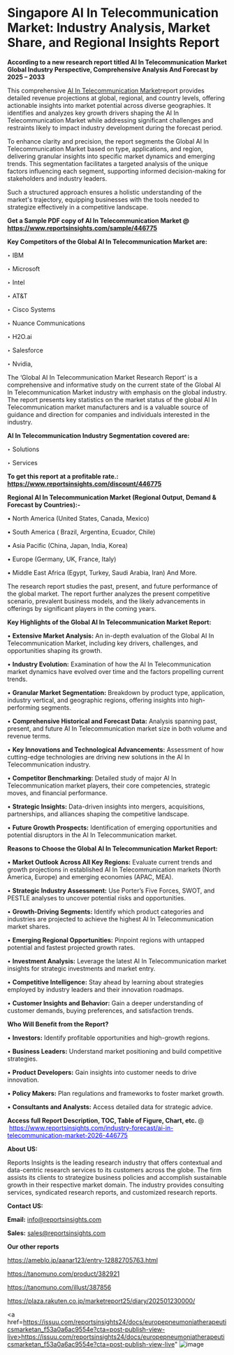 # Singapore AI In Telecommunication Market: Industry Analysis, Market Share, and Regional Insights Report

<strong>According to a new research report titled AI In Telecommunication Market Global Industry Perspective, Comprehensive Analysis And Forecast by 2025 – 2033</strong>

This comprehensive <a href=https://www.reportsinsights.com/sample/446775>AI In Telecommunication Market</a>report provides detailed revenue projections at global, regional, and country levels, offering actionable insights into market potential across diverse geographies. It identifies and analyzes key growth drivers shaping the AI In Telecommunication Market while addressing significant challenges and restraints likely to impact industry development during the forecast period.

To enhance clarity and precision, the report segments the Global AI In Telecommunication Market based on type, applications, and region, delivering granular insights into specific market dynamics and emerging trends. This segmentation facilitates a targeted analysis of the unique factors influencing each segment, supporting informed decision-making for stakeholders and industry leaders.

Such a structured approach ensures a holistic understanding of the market's trajectory, equipping businesses with the tools needed to strategize effectively in a competitive landscape.

<strong>Get a Sample PDF copy of AI In Telecommunication Market </strong><strong>@<a href=https://www.reportsinsights.com/sample/446775 style=color:#0000ff;> https://www.reportsinsights.com/sample/446775</a></strong></font>

<strong>Key Competitors of the Global AI In Telecommunication Market are:</strong>

‣ IBM

‣ Microsoft

‣ Intel

‣ AT&T

‣ Cisco Systems

‣ Nuance Communications

‣ H2O.ai

‣ Salesforce

‣ Nvidia,

The ‘Global AI In Telecommunication Market Research Report’ is a comprehensive and informative study on the current state of the Global AI In Telecommunication Market industry with emphasis on the global industry. The report presents key statistics on the market status of the global AI In Telecommunication market manufacturers and is a valuable source of guidance and direction for companies and individuals interested in the industry.

<strong>AI In Telecommunication Industry Segmentation covered are:</strong>

‣ Solutions

‣ Services

<strong>To get this report at a profitable rate.: <a href=https://www.reportsinsights.com/discount/446775 style=color:#0000ff;>https://www.reportsinsights.com/discount/446775</a></strong></font>

<strong>Regional AI In Telecommunication Market (Regional Output, Demand &amp; Forecast by Countries):-</strong>

• North America (United States, Canada, Mexico)

• South America ( Brazil, Argentina, Ecuador, Chile)

• Asia Pacific (China, Japan, India, Korea)

• Europe (Germany, UK, France, Italy)

• Middle East Africa (Egypt, Turkey, Saudi Arabia, Iran) And More.

The research report studies the past, present, and future performance of the global market. The report further analyzes the present competitive scenario, prevalent business models, and the likely advancements in offerings by significant players in the coming years.

<strong>Key Highlights of the Global AI In Telecommunication Market Report:</strong>

• <strong>Extensive Market Analysis:</strong> An in-depth evaluation of the Global AI In Telecommunication Market, including key drivers, challenges, and opportunities shaping its growth.

• <strong>Industry Evolution:</strong> Examination of how the AI In Telecommunication market dynamics have evolved over time and the factors propelling current trends.

• <strong>Granular Market Segmentation:</strong> Breakdown by product type, application, industry vertical, and geographic regions, offering insights into high-performing segments.

• <strong>Comprehensive Historical and Forecast Data:</strong> Analysis spanning past, present, and future AI In Telecommunication market size in both volume and revenue terms.

• <strong>Key Innovations and Technological Advancements:</strong> Assessment of how cutting-edge technologies are driving new solutions in the AI In Telecommunication industry.

• <strong>Competitor Benchmarking:</strong> Detailed study of major AI In Telecommunication market players, their core competencies, strategic moves, and financial performance.

• <strong>Strategic Insights:</strong> Data-driven insights into mergers, acquisitions, partnerships, and alliances shaping the competitive landscape.

• <strong>Future Growth Prospects:</strong> Identification of emerging opportunities and potential disruptors in the AI In Telecommunication market.

<strong>Reasons to Choose the Global AI In Telecommunication Market Report:</strong>

• <strong>Market Outlook Across All Key Regions:</strong> Evaluate current trends and growth projections in established AI In Telecommunication markets (North America, Europe) and emerging economies (APAC, MEA).

• <strong>Strategic Industry Assessment:</strong> Use Porter’s Five Forces, SWOT, and PESTLE analyses to uncover potential risks and opportunities.

• <strong>Growth-Driving Segments:</strong> Identify which product categories and industries are projected to achieve the highest AI In Telecommunication market shares.

• <strong>Emerging Regional Opportunities:</strong> Pinpoint regions with untapped potential and fastest projected growth rates.

• <strong>Investment Analysis:</strong> Leverage the latest AI In Telecommunication market insights for strategic investments and market entry.

• <strong>Competitive Intelligence:</strong> Stay ahead by learning about strategies employed by industry leaders and their innovation roadmaps.

• <strong>Customer Insights and Behavior:</strong> Gain a deeper understanding of customer demands, buying preferences, and satisfaction trends.

<strong>Who Will Benefit from the Report?</strong>

• <strong>Investors:</strong> Identify profitable opportunities and high-growth regions.

• <strong>Business Leaders:</strong> Understand market positioning and build competitive strategies.

• <strong>Product Developers:</strong> Gain insights into customer needs to drive innovation.

• <strong>Policy Makers:</strong> Plan regulations and frameworks to foster market growth.

• <strong>Consultants and Analysts:</strong> Access detailed data for strategic advice.
</ul>
<strong>Access full Report Description, TOC, Table of Figure, Chart, etc. </strong>@  <a href=https://www.reportsinsights.com/industry-forecast/ai-in-telecommunication-market-2026-446775 style=color:#0000ff;>https://www.reportsinsights.com/industry-forecast/ai-in-telecommunication-market-2026-446775</a></font>

<strong><strong>About US</strong>:</strong>

Reports Insights is the leading research industry that offers contextual and data-centric research services to its customers across the globe. The firm assists its clients to strategize business policies and accomplish sustainable growth in their respective market domain. The industry provides consulting services, syndicated research reports, and customized research reports.

<strong>Contact US:</strong>

<p class=""""><b>Email:</b> <a href=mailto:info@reportsinsights.com>info@reportsinsights.com</a></p>
<p class=""""><b>Sales:</b> <a href=mailto:sales@reportsinsights.com>sales@reportsinsights.com</a></p>

<strong>Our other reports</strong>

<a href=https://ameblo.jp/aanar123/entry-12882705763.html>https://ameblo.jp/aanar123/entry-12882705763.html</a>

<a href=https://tanomuno.com/product/382921>https://tanomuno.com/product/382921</a>

<a href=https://tanomuno.com/illust/387856>https://tanomuno.com/illust/387856</a>

<a href=https://plaza.rakuten.co.jp/marketreport25/diary/202501230000/>https://plaza.rakuten.co.jp/marketreport25/diary/202501230000/</a>

<a href=https://issuu.com/reportsinsights24/docs/europepneumoniatherapeuticsmarketan_f53a0a6ac9554e?cta=post-publish-view-live>https://issuu.com/reportsinsights24/docs/europepneumoniatherapeuticsmarketan_f53a0a6ac9554e?cta=post-publish-view-live</a>"
![image](https://github.com/user-attachments/assets/5e405917-d1b0-40f5-a4ca-96a8417e2480)
